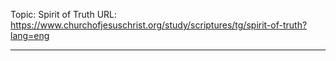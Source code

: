 Topic: Spirit of Truth
URL: https://www.churchofjesuschrist.org/study/scriptures/tg/spirit-of-truth?lang=eng

---

